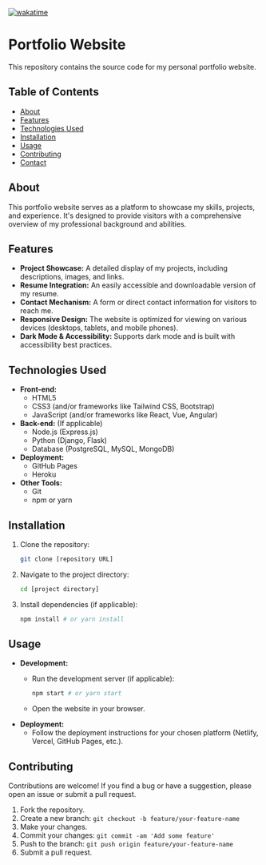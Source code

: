 [![wakatime](https://wakatime.com/badge/user/b0da6dba-e0b5-4ab0-814a-b13bb1500da8/project/0372da48-9da3-4c07-a346-d796e4fabb3c.svg)](https://wakatime.com/badge/user/b0da6dba-e0b5-4ab0-814a-b13bb1500da8/project/0372da48-9da3-4c07-a346-d796e4fabb3c)

# Portfolio Website

This repository contains the source code for my personal portfolio website.

## Table of Contents

-   [About](#about)
-   [Features](#features)
-   [Technologies Used](#technologies-used)
-   [Installation](#installation)
-   [Usage](#usage)
-   [Contributing](#contributing)
-   [Contact](#contact)

## About

This portfolio website serves as a platform to showcase my skills, projects, and experience. It's designed to provide visitors with a comprehensive overview of my professional background and abilities.

## Features

-   **Project Showcase:** A detailed display of my projects, including descriptions, images, and links.
-   **Resume Integration:** An easily accessible and downloadable version of my resume.
-   **Contact Mechanism:** A form or direct contact information for visitors to reach me.
-   **Responsive Design:** The website is optimized for viewing on various devices (desktops, tablets, and mobile phones).
-   **Dark Mode & Accessibility:** Supports dark mode and is built with accessibility best practices.


## Technologies Used

-   **Front-end:**
    -   HTML5
    -   CSS3 (and/or frameworks like Tailwind CSS, Bootstrap)
    -   JavaScript (and/or frameworks like React, Vue, Angular)
-   **Back-end:** (If applicable)
    -   Node.js (Express.js)
    -   Python (Django, Flask)
    -   Database (PostgreSQL, MySQL, MongoDB)
-   **Deployment:**
    -   GitHub Pages
    -   Heroku
-   **Other Tools:**
    -   Git
    -   npm or yarn

## Installation

1.  Clone the repository:

    ```bash
    git clone [repository URL]
    ```

2.  Navigate to the project directory:

    ```bash
    cd [project directory]
    ```

3.  Install dependencies (if applicable):

    ```bash
    npm install # or yarn install
    ```

## Usage

-   **Development:**
    -   Run the development server (if applicable):

        ```bash
        npm start # or yarn start
        ```

    -   Open the website in your browser.
-   **Deployment:**
    -   Follow the deployment instructions for your chosen platform (Netlify, Vercel, GitHub Pages, etc.).

## Contributing

Contributions are welcome! If you find a bug or have a suggestion, please open an issue or submit a pull request.

1.  Fork the repository.
2.  Create a new branch: `git checkout -b feature/your-feature-name`
3.  Make your changes.
4.  Commit your changes: `git commit -am 'Add some feature'`
5.  Push to the branch: `git push origin feature/your-feature-name`
6.  Submit a pull request.

